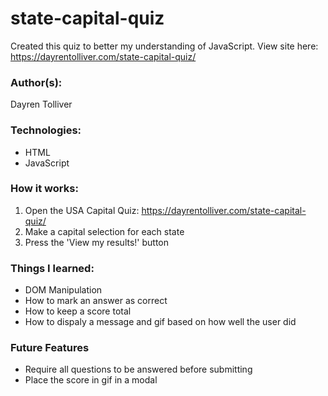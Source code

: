 # state-capital-quiz
Created this quiz to better my understanding of JavaScript.
View site here: https://dayrentolliver.com/state-capital-quiz/

### Author(s):
Dayren Tolliver

### Technologies:
* HTML
* JavaScript

### How it works:
1. Open the USA Capital Quiz: https://dayrentolliver.com/state-capital-quiz/
2. Make a capital selection for each state
3. Press the 'View my results!' button

### Things I learned:
* DOM Manipulation
* How to mark an answer as correct
* How to keep a score total
* How to dispaly a message and gif based on how well the user did

### Future Features
* Require all questions to be answered before submitting
* Place the score in gif in a modal

